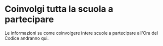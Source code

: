 

# Coinvolgi tutta la scuola a partecipare

Le informazioni su come coinvolgere intere scuole a partecipare all'Ora del Codice andranno qui.